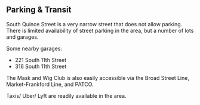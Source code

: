## Parking & Transit

South Quince Street is a very narrow street that does not allow parking.  There is limited availability of street parking in the area, but a number of lots and garages.  

Some nearby garages:

* 221 South 11th Street
* 316 South 11th Street


The Mask and Wig Club is also easily accessible via the Broad Street Line, Market-Frankford Line, and PATCO.  

Taxis/ Uber/ Lyft are readily available in the area.  